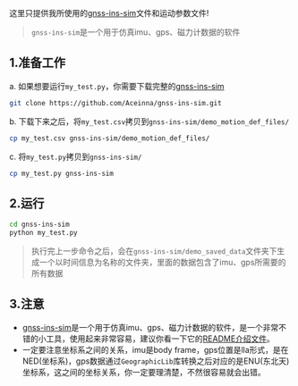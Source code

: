 这里只提供我所使用的[gnss-ins-sim](https://github.com/Aceinna/gnss-ins-sim)文件和运动参数文件!

> `gnss-ins-sim`是一个用于仿真imu、gps、磁力计数据的软件

## 1.准备工作

a. 如果想要运行`my_test.py`，你需要下载完整的[gnss-ins-sim](https://github.com/Aceinna/gnss-ins-sim)

```bash
git clone https://github.com/Aceinna/gnss-ins-sim.git
```

b. 下载下来之后，将`my_test.csv`拷贝到`gnss-ins-sim/demo_motion_def_files/`

```bash
cp my_test.csv gnss-ins-sim/demo_motion_def_files/
```

c. 将`my_test.py`拷贝到`gnss-ins-sim/`

```bash
cp my_test.py gnss-ins-sim
```

 ## 2.运行

```bash
cd gnss-ins-sim
python my_test.py
```

> 执行完上一步命令之后，会在`gnss-ins-sim/demo_saved_data`文件夹下生成一个以时间信息为名称的文件夹，里面的数据包含了imu、gps所需要的所有数据

## 3.注意

- [gnss-ins-sim](https://github.com/Aceinna/gnss-ins-sim)是一个用于仿真imu、gps、磁力计数据的软件，是一个非常不错的小工具，使用起来非常容易，建议你看一下它的[README介绍文件](https://github.com/Aceinna/gnss-ins-sim#gnss-ins-sim)。
- 一定要注意坐标系之间的关系，imu是body frame，gps位置是lla形式，是在NED(坐标系)，gps数据通过`GeographicLib`库转换之后对应的是ENU(东北天)坐标系，这之间的坐标关系，你一定要理清楚，不然很容易就会出错。

